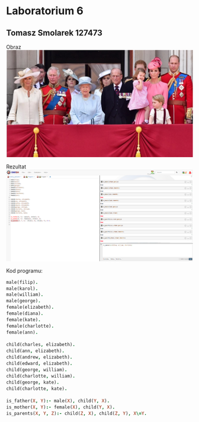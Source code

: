 # Laboratorium 6
## Tomasz Smolarek 127473

Obraz
![image](obraz06.jpg)

Rezultat
![image](result.png)


Kod programu:
```prolog
male(filip).
male(karol).
male(william).
male(george).
female(elizabeth).
female(diana).
female(kate).
female(charlotte).
female(ann).

child(charles, elizabeth).
child(ann, elizabeth).
child(andrew, elizabeth).
child(edward, elizabeth).
child(george, william).
child(charlotte, william).
child(george, kate).
child(charlotte, kate).

is_father(X, Y):- male(X), child(Y, X).
is_mother(X, Y):- female(X), child(Y, X).
is_parents(X, Y, Z):- child(Z, X), child(Z, Y), X\=Y.
```